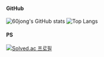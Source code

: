 #### GitHub
![60jong's GitHub stats](https://github-readme-stats.vercel.app/api?username=60jong&show_icon=true&hide_border=true)  ![Top Langs](https://github-readme-stats.vercel.app/api/top-langs/?username=60jong&layout=compact)

#### PS
[![Solved.ac 프로필](http://mazassumnida.wtf/api/generate_badge?boj=rudwhd515)](https://solved.ac/rudwhd515) 




<!--
**60jong/60jong** is a ✨ _special_ ✨ repository because its `README.md` (this file) appears on your GitHub profile.

Here are some ideas to get you started:

- 🔭 I’m currently working on ...
- 🌱 I’m currently learning ...
- 👯 I’m looking to collaborate on ...
- 🤔 I’m looking for help with ...
- 💬 Ask me about ...
- 📫 How to reach me: ...
- 😄 Pronouns: ...
- ⚡ Fun fact: ...
-->
